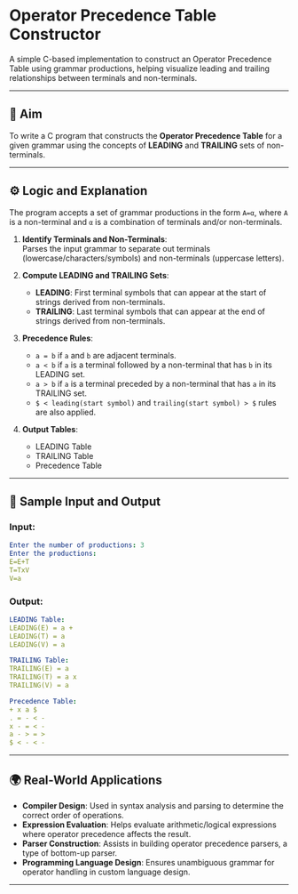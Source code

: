 # Operator Precedence Table Constructor

A simple C-based implementation to construct an Operator Precedence Table using grammar productions, helping visualize leading and trailing relationships between terminals and non-terminals.

---

## 🧪 Aim

To write a C program that constructs the **Operator Precedence Table** for a given grammar using the concepts of **LEADING** and **TRAILING** sets of non-terminals.

---

## ⚙️ Logic and Explanation

The program accepts a set of grammar productions in the form `A=α`, where `A` is a non-terminal and `α` is a combination of terminals and/or non-terminals.

1. **Identify Terminals and Non-Terminals**:  
   Parses the input grammar to separate out terminals (lowercase/characters/symbols) and non-terminals (uppercase letters).

2. **Compute LEADING and TRAILING Sets**:  
   - **LEADING**: First terminal symbols that can appear at the start of strings derived from non-terminals.
   - **TRAILING**: Last terminal symbols that can appear at the end of strings derived from non-terminals.

3. **Precedence Rules**:
   - `a = b` if `a` and `b` are adjacent terminals.
   - `a < b` if `a` is a terminal followed by a non-terminal that has `b` in its LEADING set.
   - `a > b` if `a` is a terminal preceded by a non-terminal that has `a` in its TRAILING set.
   - `$ < leading(start symbol)` and `trailing(start symbol) > $` rules are also applied.

4. **Output Tables**:
   - LEADING Table
   - TRAILING Table
   - Precedence Table

---

## 🧾 Sample Input and Output

### Input:
```yaml
Enter the number of productions: 3
Enter the productions:
E=E+T
T=TxV
V=a
```

### Output:
```yaml
LEADING Table:
LEADING(E) = a +
LEADING(T) = a
LEADING(V) = a

TRAILING Table:
TRAILING(E) = a
TRAILING(T) = a x
TRAILING(V) = a

Precedence Table:
+ x a $
. = - < -
x - = < -
a - > = >
$ < - < -
```

---

## 🌍 Real-World Applications

- **Compiler Design**: Used in syntax analysis and parsing to determine the correct order of operations.
- **Expression Evaluation**: Helps evaluate arithmetic/logical expressions where operator precedence affects the result.
- **Parser Construction**: Assists in building operator precedence parsers, a type of bottom-up parser.
- **Programming Language Design**: Ensures unambiguous grammar for operator handling in custom language design.

---
